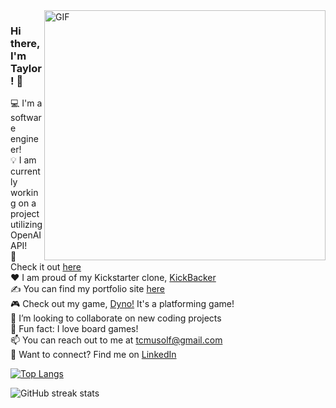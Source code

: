 <img align="right" alt="GIF" src="https://user-images.githubusercontent.com/71670060/116963039-97e0e880-ac5c-11eb-96ee-f314fa4f9d1d.gif" width="450" height="400" />

### Hi there, I'm Taylor! 👋

💻 I'm a software engineer! <br/>
💡 I am currently working on a project utilizing OpenAI API! <br/>
:eyes: Check it out [here][chatai] <br/>
❤️ I am proud of my Kickstarter clone, [KickBacker][kickbacker] <br/>
✍ You can find my portfolio site [here][portfolio] <br/>
🎮 Check out my game, [Dyno!][dyno] It's a platforming game! <br/>
:rocket: I’m looking to collaborate on new coding projects <br/>
🎲 Fun fact: I love board games! <br/>
📫 You can reach out to me at tcmusolf@gmail.com <br/>
🔗 Want to connect? Find me on [LinkedIn][linkedin] <br/>

[![Top Langs](https://github-readme-stats.vercel.app/api/top-langs/?username=taylormusolf&layout=compact)](https://github.com/anuraghazra/github-readme-stats)

<!-- ![GitHub stats](https://github-readme-stats.vercel.app/api?username=taylormusolf&show_icons=true)   -->

![GitHub streak stats](https://github-readme-streak-stats.herokuapp.com/?user=taylormusolf)  
  
[chatai]: https://chatai.taylormusolf.com/
[linkedin]: https://www.linkedin.com/in/taylor-musolf/
[portfolio]: https://taylormusolf.com/
[angellist]: https://wellfound.com/u/taylor-musolf
[kickbacker]: https://kickbacker.taylormusolf.com/
[dyno]: https://dyno.taylormusolf.com/
